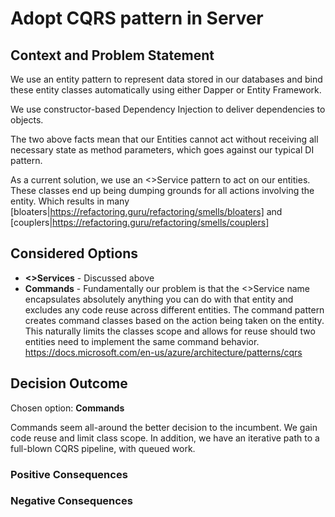 # Adopt CQRS pattern in Server

## Context and Problem Statement

We use an entity pattern to represent data stored in our databases and bind these entity classes automatically using either Dapper or Entity Framework.

We use constructor-based Dependency Injection to deliver dependencies to objects.

The two above facts mean that our Entities cannot act without receiving all necessary state as method parameters, which goes against our typical DI pattern. 

As a current solution, we use an <<Entity>>Service pattern to act on our entities. These classes end up being dumping grounds for all actions involving the entity. Which results in many [bloaters|https://refactoring.guru/refactoring/smells/bloaters] and [couplers|https://refactoring.guru/refactoring/smells/couplers]

## Considered Options

* **<<Entity>>Services** - Discussed above
* **Commands** - Fundamentally our problem is that the <<Entity>>Service name encapsulates absolutely anything you can do with that entity and excludes any code reuse across different entities. The command pattern creates command classes based on the action being taken on the entity. This naturally limits the classes scope and allows for reuse should two entities need to implement the same command behavior. https://docs.microsoft.com/en-us/azure/architecture/patterns/cqrs

## Decision Outcome

Chosen option: **Commands** 

Commands seem all-around the better decision to the incumbent. We gain code reuse and limit class scope. In addition, we have an iterative path to a full-blown CQRS pipeline, with queued work.

### Positive Consequences <!-- optional -->


### Negative Consequences <!-- optional -->

